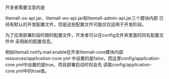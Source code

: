开发者需要注意的是

litemall-os-api.jar、litemall-wx-api.jar和litemall-admin-api.jar三个模块内部
已经有默认的开发配置文件，但是这些配置文件可能仅仅适用于开发阶段。

为了应用部署阶段时期的配置文件，开发者可以在config文件夹里面的同名配置文件中
采用新的配置信息。

例如litemall.notify.mail.enable在开发litemall-core模块内部resources/application-core.yml
中设置的是false，而这里config/application-core.yml中设置的是true，项目部署启动时则会先
读取config/application-core.yml中的true值。